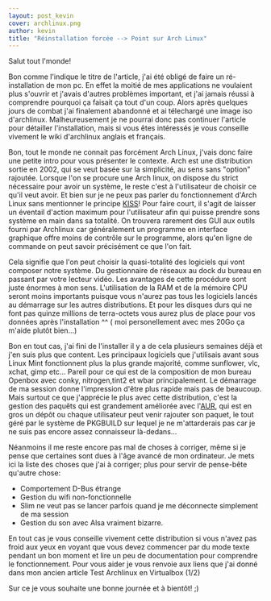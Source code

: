 ```yaml
---
layout: post_kevin
cover: archlinux.png
author: kevin
title: "Réinstallation forcée --> Point sur Arch Linux" 
---
```


Salut tout l'monde!

Bon comme l'indique le titre de l'article, j'ai été obligé de faire un ré-installation de mon pc. En effet la moitié de mes applications ne voulaient plus s'ouvrir et j'avais d'autres problèmes important, et j'ai jamais réussi à comprendre pourquoi ça faisait ça tout d'un coup. Alors après quelques jours de combat j'ai finalement abandonné et ai télechargé une image iso d'archlinux. Malheureusement je ne pourrai donc pas continuer l'article pour détailler l'installation, mais si vous êtes intéressés je vous conseille vivement le wiki d'archlinux anglais et français.
<!--break-->
Bon, tout le monde ne connait pas forcément Arch Linux, j'vais donc faire une petite intro pour vous présenter le contexte. Arch est une distribution sortie en 2002, qui se veut basée sur la simplicité, au sens sans "option" rajoutée. Lorsque l'on se procure une Arch linux, on dispose du strict nécessaire pour avoir un système, le reste c'est à l'utilisateur de choisir ce qu'il veut avoir. Et bien sur je ne peux pas parler du fonctionnement d'Arch Linux sans mentionner le principe [KISS](http://wiki.archlinux.fr/kiss)! Pour faire court, il s'agit de laisser un éventail d'action maximum pour l'utilisateur afin qui puisse prendre sons système en main dans sa totalité. On trouvera rarement des GUI aux outils fourni par Archlinux car généralement un programme en interface graphique offre moins de contrôle sur le programme, alors qu'en ligne de commande on peut savoir précisément ce que l'on fait.

Cela signifie que l'on peut choisir la quasi-totalité des logiciels qui vont composer notre système. Du gestionnaire de réseaux au dock du bureau en passant par votre lecteur vidéo. Les avantages de cette procédure sont juste énormes à mon sens. L'utilisation de la RAM et de la mémoire CPU seront moins importants puisque vous n'aurez pas tous les logiciels lancés au démarrage sur les autres distributions. Et pour les disques durs qui ne font pas quinze millions de terra-octets vous aurez plus de place pour vos données après l'installation ^^ ( moi personellement avec mes 20Go ça m'aide plutôt bien...)

Bon en tout cas, j'ai fini de l'installer il y a de cela plusieurs semaines déjà et j'en suis plus que content. Les principaux logiciels que j'utilisais avant sous Linux Mint fonctionnent plus la plus grande majorité, comme sunflower, vlc, xchat, gimp etc... Pareil pour ce qui est de la composition de mon bureau Openbox avec conky, nitrogen,tint2 et wbar principalement. Le démarrage de ma session donne l'impression d'être plus rapide mais pas de beaucoup. Mais surtout ce que j'apprécie le plus avec cette distribution, c'est la gestion des paquêts qui est grandement améliorée avec l'[AUR](https://wiki.archlinux.org/index.php/AUR_User_Guidelines), qui est en gros un dépôt ou chaque utilisateur peut venir rajouter son paquet, le tout géré par le système de PKGBUILD sur lequel je ne m'attarderais pas car je ne suis pas encore assez connaisseur là-dedans...

Néanmoins il me reste encore pas mal de choses à corriger, même si je pense que certaines sont dues à l'âge avancé de mon ordinateur.  Je mets ici la liste des choses que j'ai à corriger; plus pour servir de pense-bête qu'autre chose:

* Comportement D-Bus étrange
* Gestion du wifi non-fonctionnelle
* Slim  ne veut pas se lancer parfois quand je me déconnecte simplement de ma session
* Gestion du son avec Alsa vraiment bizarre.

En tout cas je vous conseille vivement cette distribution si vous n'avez pas froid aux yeux en voyant que vous devez commencer par du mode texte pendant un bon moment et lire un peu de documentation pour comprendre le fonctionnement. Pour vous aider je vous renvoie aux liens que j'ai donné dans mon ancien article Test Archlinux en Virtualbox (1/2)

 

Sur ce je vous souhaite une bonne journée et à bientôt! ;)
